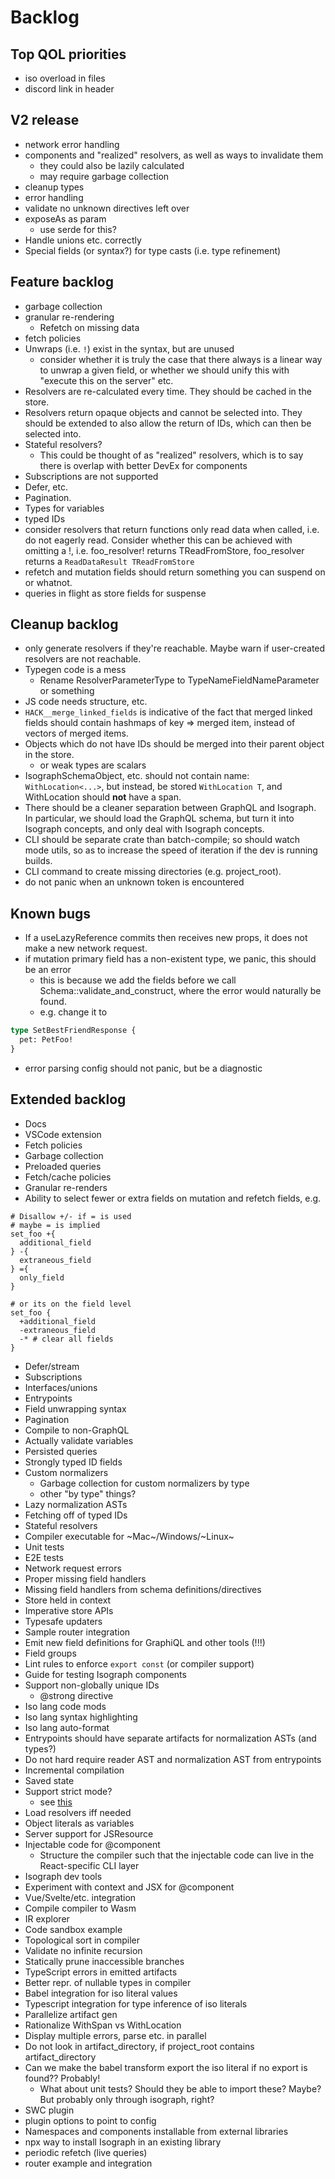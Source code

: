 # Backlog

## Top QOL priorities

- iso overload in files
- discord link in header

## V2 release

- network error handling
- components and "realized" resolvers, as well as ways to invalidate them
  - they could also be lazily calculated
  - may require garbage collection
- cleanup types
- error handling
- validate no unknown directives left over
- exposeAs as param
  - use serde for this?
- Handle unions etc. correctly
- Special fields (or syntax?) for type casts (i.e. type refinement)

## Feature backlog

- garbage collection
- granular re-rendering
  - Refetch on missing data
- fetch policies
- Unwraps (i.e. `!`) exist in the syntax, but are unused
  - consider whether it is truly the case that there always is a linear way to unwrap a given field, or whether we should unify this with "execute this on the server" etc.
- Resolvers are re-calculated every time. They should be cached in the store.
- Resolvers return opaque objects and cannot be selected into. They should be extended to also allow the return of IDs, which can then be selected into.
- Stateful resolvers?
  - This could be thought of as "realized" resolvers, which is to say there is overlap with better DevEx for components
- Subscriptions are not supported
- Defer, etc.
- Pagination.
- Types for variables
- typed IDs
- consider resolvers that return functions only read data when called, i.e. do not eagerly read. Consider whether this can be achieved with omitting a !, i.e. foo_resolver! returns TReadFromStore, foo_resolver returns a `ReadDataResult TReadFromStore`
- refetch and mutation fields should return something you can suspend on or whatnot.
- queries in flight as store fields for suspense

## Cleanup backlog

- only generate resolvers if they're reachable. Maybe warn if user-created resolvers are not reachable.
- Typegen code is a mess
  - Rename ResolverParameterType to TypeNameFieldNameParameter or something
- JS code needs structure, etc.
- `HACK__merge_linked_fields` is indicative of the fact that merged linked fields should contain hashmaps of key => merged item, instead of vectors of merged items.
- Objects which do not have IDs should be merged into their parent object in the store.
  - or weak types are scalars
- IsographSchemaObject, etc. should not contain name: `WithLocation<...>`, but instead, be stored `WithLocation T`, and WithLocation should **not** have a span.
- There should be a cleaner separation between GraphQL and Isograph. In particular, we should load the GraphQL schema, but turn it into Isograph concepts, and only deal with Isograph concepts.
- CLI should be separate crate than batch-compile; so should watch mode utils, so as to increase the speed of iteration if the dev is running builds.
- CLI command to create missing directories (e.g. project_root).
- do not panic when an unknown token is encountered

## Known bugs

- If a useLazyReference commits then receives new props, it does not make a new network request.
- if mutation primary field has a non-existent type, we panic, this should be an error
  - this is because we add the fields before we call Schema::validate_and_construct, where the error would naturally be found.
  - e.g. change it to

```graphql
type SetBestFriendResponse {
  pet: PetFoo!
}
```

- error parsing config should not panic, but be a diagnostic

## Extended backlog

- Docs
- VSCode extension
- Fetch policies
- Garbage collection
- Preloaded queries
- Fetch/cache policies
- Granular re-renders
- Ability to select fewer or extra fields on mutation and refetch fields, e.g.

```
# Disallow +/- if = is used
# maybe = is implied
set_foo +{
  additional_field
} -{
  extraneous_field
} ={
  only_field
}

# or its on the field level
set_foo {
  +additional_field
  -extraneous_field
  -* # clear all fields
}
```

- Defer/stream
- Subscriptions
- Interfaces/unions
- Entrypoints
- Field unwrapping syntax
- Pagination
- Compile to non-GraphQL
- Actually validate variables
- Persisted queries
- Strongly typed ID fields
- Custom normalizers
  - Garbage collection for custom normalizers by type
  - other "by type" things?
- Lazy normalization ASTs
- Fetching off of typed IDs
- Stateful resolvers
- Compiler executable for ~Mac~/Windows/~Linux~
- Unit tests
- E2E tests
- Network request errors
- Proper missing field handlers
- Missing field handlers from schema definitions/directives
- Store held in context
- Imperative store APIs
- Typesafe updaters
- Sample router integration
- Emit new field definitions for GraphiQL and other tools (!!!)
- Field groups
- Lint rules to enforce `export const` (or compiler support)
- Guide for testing Isograph components
- Support non-globally unique IDs
  - @strong directive
- Iso lang code mods
- Iso lang syntax highlighting
- Iso lang auto-format
- Entrypoints should have separate artifacts for normalization ASTs (and types?)
- Do not hard require reader AST and normalization AST from entrypoints
- Incremental compilation
- Saved state
- Support strict mode?
  - see [this](https://github.com/facebook/relay/blob/c0cc17a07e1f0c01f3e5c564eed50b5a30f4228f/packages/react-relay/relay-hooks/useEntryPointLoader.js#L156-L189)
- Load resolvers iff needed
- Object literals as variables
- Server support for JSResource
- Injectable code for @component
  - Structure the compiler such that the injectable code can live in the React-specific CLI layer
- Isograph dev tools
- Experiment with context and JSX for @component
- Vue/Svelte/etc. integration
- Compile compiler to Wasm
- IR explorer
- Code sandbox example
- Topological sort in compiler
- Validate no infinite recursion
- Statically prune inaccessible branches
- TypeScript errors in emitted artifacts
- Better repr. of nullable types in compiler
- Babel integration for iso literal values
- Typescript integration for type inference of iso literals
- Parallelize artifact gen
- Rationalize WithSpan vs WithLocation
- Display multiple errors, parse etc. in parallel
- Do not look in artifact_directory, if project_root contains artifact_directory
- Can we make the babel transform export the iso literal if no export is found?? Probably!
  - What about unit tests? Should they be able to import these? Maybe? But probably only through isograph, right?
- SWC plugin
- plugin options to point to config
- Namespaces and components installable from external libraries
- npx way to install Isograph in an existing library
- periodic refetch (live queries)
- router example and integration
